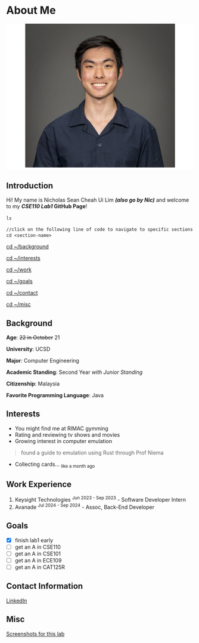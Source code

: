 # About Me

![picture of me](https://raw.githubusercontent.com/cheahfulnic/Lab-Week-1---VSCode-Markdown-and-Git-Part-1/main/me.jpg)

## Introduction
Hi! My name is Nicholas Sean Cheah Ui Lim ***(also go by Nic)*** and welcome to my **_CSE110 Lab1_ GitHub Page**!

`ls`
```
//click on the following line of code to navigate to specific sections
cd <section-name>
```
[cd ~/background](#background)

[cd ~/interests](#interests)

[cd ~/work](#work-experience)

[cd ~/goals](#goals)

[cd ~/contact](#contact-information)

[cd ~/misc](#misc)

## Background
**Age**: ~~22 in October~~ 21

**University**: UCSD

**Major**: Computer Engineering

**Academic Standing**: Second Year *with Junior Standing*

**Citizenship**: Malaysia

**Favorite Programming Language**: Java

## Interests
* You might find me at RIMAC gymming
* Rating and reviewing tv shows and movies
* Growing interest in computer emulation
> found a guide to emulation using Rust through Prof Niema
* Collecting cards... <sub>like a month ago</sub>

## Work Experience
1. Keysight Technologies <sup>Jun 2023 - Sep 2023</sup> - Software Developer Intern
2. Avanade <sup>Jul 2024 - Sep 2024</sup> - Assoc, Back-End Developer

## Goals
- [x] finish lab1 early
- [ ] get an A in CSE110
- [ ] get an A in CSE101
- [ ] get an A in ECE109
- [ ] get an A in CAT125R

## Contact Information
[LinkedIn](https://www.linkedin.com/in/nicholascheah002/)

## Misc
[Screenshots for this lab](/screenshots)

